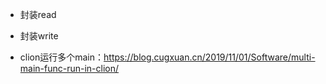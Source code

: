 - 封装read
- 封装write

- clion运行多个main：https://blog.cugxuan.cn/2019/11/01/Software/multi-main-func-run-in-clion/